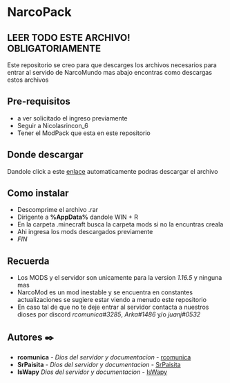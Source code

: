 # NarcoPack


## LEER TODO ESTE ARCHIVO! OBLIGATORIAMENTE

Este repositorio se creo para que descarges los archivos necesarios para entrar al servido de NarcoMundo mas abajo encontras como 
descargas estos archivos

## Pre-requisitos

 - a ver solicitado el ingreso previamente
 - Seguir a Nicolasrincon_6
 - Tener el ModPack que esta en este repositorio

## Donde descargar

 Dandole click a este [enlace](https://github.com/rcomunica/ModPack_NarcoMundo/releases/download/NarcoPack/NarcoPack_v1_1.16.5.rar) automaticamente podras descargar el archivo
 
## Como instalar

 - Descomprime el archivo .rar 
 - Dirigente a **%AppData%** dandole WIN + R 
 - En la carpeta .minecraft busca la carpeta mods si no la encuntras creala
 - Ahi ingresa los mods descargados previamente
 - _FIN_

## Recuerda
 
 - Los MODS y el servidor son unicamente para la version _1.16.5_ y ninguna mas
 - NarcoMod es un mod inestable y se encuentra en constantes actualizaciones se sugiere estar viendo a menudo este repositorio
 - En caso tal de que no te deje entrar al servidor contacta a nuestros dioses por discord *_rcomunica#3285_*, *_Arka#1486_* y/o *_juanj#0532_*
 
 
 
## Autores ✒️
  
  - **rcomunica** - _Dios del servidor y documentacion_ - [rcomunica](https://github.com/rcomunica)
  - **SrPaisita** - _Dios del servidor y documentacion_ - [SrPaisita](https://github.com/SrPaisita)
  - **IsWapy**  _Dios del servidor y documentacion_ - [IsWapy](https://github.com/janveez)
  

